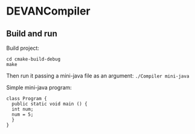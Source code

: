 # DEVANCompiler

## Build and run
Build project:
```
cd cmake-build-debug
make
```

Then run it passing a mini-java file as an argument:
`./Compiler mini-java`

Simple mini-java program:
```
class Program {
  public static void main () {
  int num;
  num = 5;
  }
}
```
